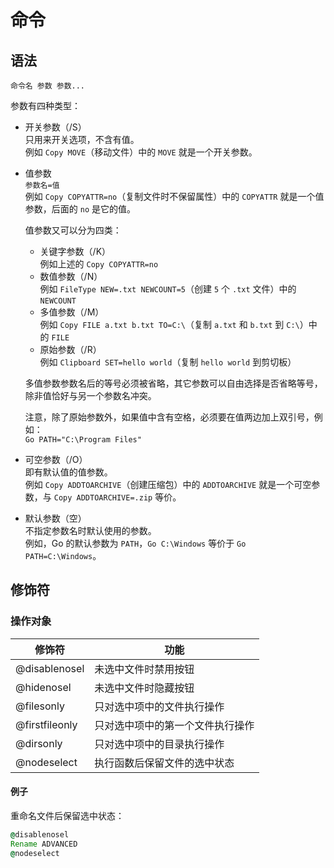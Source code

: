 # 命令
## 语法
`命令名 参数 参数...`

参数有四种类型：
- 开关参数（/S）  
    只用来开关选项，不含有值。  
    例如 `Copy MOVE`（移动文件）中的 `MOVE` 就是一个开关参数。
- 值参数  
    `参数名=值`  
    例如 `Copy COPYATTR=no`（复制文件时不保留属性）中的 `COPYATTR` 就是一个值参数，后面的 `no` 是它的值。

    值参数又可以分为四类：
    - 关键字参数（/K）  
        例如上述的 `Copy COPYATTR=no`
    - 数值参数（/N）  
        例如 `FileType NEW=.txt NEWCOUNT=5`（创建 `5` 个 `.txt` 文件）中的 `NEWCOUNT`
    - 多值参数（/M）  
        例如 `Copy FILE a.txt b.txt TO=C:\`（复制 `a.txt` 和 `b.txt` 到 `C:\`）中的 `FILE`
    - 原始参数（/R）  
        例如 `Clipboard SET=hello world`（复制 `hello world` 到剪切板）
    
    多值参数参数名后的等号必须被省略，其它参数可以自由选择是否省略等号，除非值恰好与另一个参数名冲突。

    注意，除了原始参数外，如果值中含有空格，必须要在值两边加上双引号，例如：  
    `Go PATH="C:\Program Files"`
- 可空参数（/O）  
    即有默认值的值参数。  
    例如 `Copy ADDTOARCHIVE`（创建压缩包）中的 `ADDTOARCHIVE` 就是一个可空参数，与 `Copy ADDTOARCHIVE=.zip` 等价。
- 默认参数（空）  
    不指定参数名时默认使用的参数。  
    例如，Go 的默认参数为 `PATH`，`Go C:\Windows` 等价于 `Go PATH=C:\Windows`。

## 修饰符
### 操作对象
修饰符 | 功能
--- | ---
@disablenosel | 未选中文件时禁用按钮
@hidenosel | 未选中文件时隐藏按钮
@filesonly | 只对选中项中的文件执行操作
@firstfileonly | 只对选中项中的第一个文件执行操作
@dirsonly | 只对选中项中的目录执行操作
@nodeselect | 执行函数后保留文件的选中状态

#### 例子
重命名文件后保留选中状态：
```cmd
@disablenosel
Rename ADVANCED
@nodeselect
```
